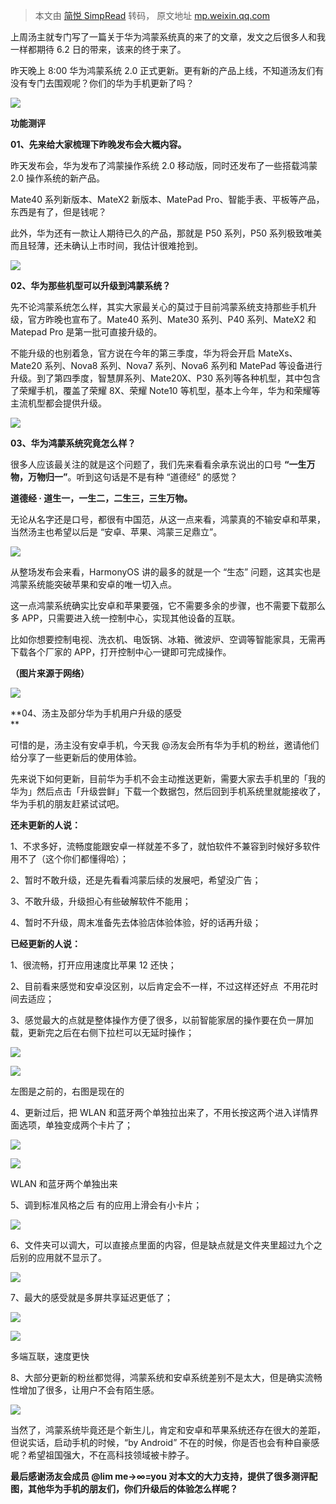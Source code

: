 > 本文由 [简悦 SimpRead](http://ksria.com/simpread/) 转码， 原文地址 [mp.weixin.qq.com](https://mp.weixin.qq.com/s?__biz=MzA4ODMwMjE1MA==&mid=2647595390&idx=1&sn=73af3548e04f3e2a727f2dd735bd405a&chksm=88178e57bf600741d4fc7b5622087a05b4cd3c5ba7724346798b2369bce85a3e4ce0ea07f940&mpshare=1&scene=1&srcid=0603ikYYPTJRjTJgPawMBqKr&sharer_sharetime=1622730034714&sharer_shareid=7fece245937ac96f04f0fb8e1311fff1#rd)

  

上周汤主就专门写了一篇关于华为鸿蒙系统真的来了的文章，发文之后很多人和我一样都期待 6.2 日的带来，该来的终于来了。  

昨天晚上 8:00 华为鸿蒙系统 2.0 正式更新。更有新的产品上线，不知道汤友们有没有专门去围观呢？你们的华为手机更新了吗？

![](https://mmbiz.qpic.cn/mmbiz_jpg/ousgcLK6vKhp3clAeSVhCE8XYiauuzlCw1BxQgzqpXicupSumhhKPe6Pk1vojAJW4PeEO1j0jiax70rAgswibw4icLQ/640?wx_fmt=jpeg)

**功能测评**

**01、先来给大家梳理下昨晚发布会大概内容。**

昨天发布会，华为发布了鸿蒙操作系统 2.0 移动版，同时还发布了一些搭载鸿蒙 2.0 操作系统的新产品。

Mate40 系列新版本、MateX2 新版本、MatePad Pro、智能手表、平板等产品，东西是有了，但是钱呢？

此外，华为还有一款让人期待已久的产品，那就是 P50 系列，P50 系列极致唯美而且轻薄，还未确认上市时间，我估计很难抢到。

![](https://mmbiz.qpic.cn/mmbiz_jpg/ousgcLK6vKhp3clAeSVhCE8XYiauuzlCw4Hwj2h5lIEoEwSdjkIAhc26qdKTLId2Hc5wib2yRbt38MTx3MW1licrg/640?wx_fmt=jpeg)

**02、华为那些机型可以升级到鸿蒙系统？**  

先不论鸿蒙系统怎么样，其实大家最关心的莫过于目前鸿蒙系统支持那些手机升级，官方昨晚也宣布了。Mate40 系列、Mate30 系列、P40 系列、MateX2 和 Matepad Pro 是第一批可直接升级的。

不能升级的也别着急，官方说在今年的第三季度，华为将会开启 MateXs、Mate20 系列、Nova8 系列、Nova7 系列、Nova6 系列和 MatePad 等设备进行升级。到了第四季度，智慧屏系列、Mate20X、P30 系列等各种机型，其中包含了荣耀手机，覆盖了荣耀 8X、荣耀 Note10 等机型，基本上今年，华为和荣耀等主流机型都会提供升级。

![](https://mmbiz.qpic.cn/mmbiz_jpg/ousgcLK6vKhp3clAeSVhCE8XYiauuzlCwibic4k9yGhpevz7PvxFwDTIpQJ2FMOhY3iaia3p1cONGRLxJ7arzJse6AA/640?wx_fmt=jpeg)

**03、华为鸿蒙系统究竟怎么样？**

很多人应该最关注的就是这个问题了，我们先来看看余承东说出的口号 **“一生万物，万物归一”**。听到这句话是不是有种 “道德经” 的感觉？

**道德经 · 道生一，一生二，二生三，三生万物。**

无论从名字还是口号，都很有中国范，从这一点来看，鸿蒙真的不输安卓和苹果，当然汤主也希望以后是 “安卓、苹果、鸿蒙三足鼎立”。  

![](https://mmbiz.qpic.cn/mmbiz_png/ousgcLK6vKhp3clAeSVhCE8XYiauuzlCwq58RXBaPTr1gXPEVC7QXShUKedMbyD85K1VHpuIc3zC1Iu2C4GvCIw/640?wx_fmt=png)

从整场发布会来看，HarmonyOS 讲的最多的就是一个 “生态” 问题，这其实也是鸿蒙系统能突破苹果和安卓的唯一切入点。

这一点鸿蒙系统确实比安卓和苹果要强，它不需要多余的步骤，也不需要下载那么多 APP，只需要进入统一控制中心，实现其他设备的互联。

比如你想要控制电视、洗衣机、电饭锅、冰箱、微波炉、空调等智能家具，无需再下载各个厂家的 APP，打开控制中心一键即可完成操作。  

**（图片来源于网络）**

![](https://mmbiz.qpic.cn/mmbiz_gif/A6iczWhIr2YNhlR0a3NZxiabE4uh3pndyXQ9icR8P3YyqJsAUVj7OicW0NcOUDHHD9GnpncAM1GlzITFCLnmkFox8Q/640?wx_fmt=gif)

**04、汤主及部分华为手机用户升级的感受  
**

可惜的是，汤主没有安卓手机，今天我 @汤友会所有华为手机的粉丝，邀请他们给分享了一些更新后的使用体验。

先来说下如何更新，目前华为手机不会主动推送更新，需要大家去手机里的「我的华为」然后点击「升级尝鲜」下载一个数据包，然后回到手机系统里就能接收了，华为手机的朋友赶紧试试吧。 

**还未更新的人说：**  

1、不求多好，流畅度能跟安卓一样就差不多了，就怕软件不兼容到时候好多软件用不了（这个你们都懂得哈）；

2、暂时不敢升级，还是先看看鸿蒙后续的发展吧，希望没广告；

3、不敢升级，升级担心有些破解软件不能用；

4、暂时不升级，周末准备先去体验店体验体验，好的话再升级；

**已经更新的人说：**  

1、很流畅，打开应用速度比苹果 12 还快；

2、目前看来感觉和安卓没区别，以后肯定会不一样，不过这样还好点  不用花时间去适应；

3、感觉最大的点就是整体操作方便了很多，以前智能家居的操作要在负一屏加载，更新完之后在右侧下拉栏可以无延时操作；

![](https://mmbiz.qpic.cn/mmbiz_jpg/ousgcLK6vKhp3clAeSVhCE8XYiauuzlCwxjKKAic7Sj0dEo5de72bylickFA0KpiaHJu36oBrKKW21OibFXJErc5WTg/640?wx_fmt=jpeg)

![](https://mmbiz.qpic.cn/mmbiz_jpg/ousgcLK6vKhp3clAeSVhCE8XYiauuzlCwicucOibxd6E5Nxtul6e6A8ucNodae64ROL2TZb2UibzfhCFpevjtgZhiaw/640?wx_fmt=jpeg)

左图是之前的，右图是现在的

4、更新过后，把 WLAN 和蓝牙两个单独拉出来了，不用长按这两个进入详情界面选项，单独变成两个卡片了；  

![](https://mmbiz.qpic.cn/mmbiz_jpg/ousgcLK6vKhp3clAeSVhCE8XYiauuzlCwRD612rv1JOibEicdibdGholn4TSiasaDJwzMjNYcQKnPufYljkETiao0Rvg/640?wx_fmt=jpeg)

![](https://mmbiz.qpic.cn/mmbiz_jpg/ousgcLK6vKhp3clAeSVhCE8XYiauuzlCw2d6iaxFPJicX0ZqShwXiaiaWPtCDZ3GbX55xicljR6zSbkByCKWia6vRR3eA/640?wx_fmt=jpeg)

WLAN 和蓝牙两个单独出来

5、调到标准风格之后 有的应用上滑会有小卡片；

![](https://mmbiz.qpic.cn/mmbiz_png/ousgcLK6vKhp3clAeSVhCE8XYiauuzlCwEpRUzThbAV9vQnCoLRATBworAa3NfuEkuLkzlhD8zvI6PNeyInCCFw/640?wx_fmt=png)

6、文件夹可以调大，可以直接点里面的内容，但是缺点就是文件夹里超过九个之后别的应用就不显示了。

![](https://mmbiz.qpic.cn/mmbiz_png/ousgcLK6vKhp3clAeSVhCE8XYiauuzlCwye5xN4XboZTpXUX4l79UOZZvhqWmh0icibxibibeOnhv4Zrd3w5ODar0Pw/640?wx_fmt=png)

7、最大的感受就是多屏共享延迟更低了；

![](https://mmbiz.qpic.cn/mmbiz_jpg/ousgcLK6vKhp3clAeSVhCE8XYiauuzlCwbMzK46442fSia00FsyL5EjE2YdbFqbjmmW7I1ehgnwPFibTlvZ4Lg4rw/640?wx_fmt=jpeg)

![](https://mmbiz.qpic.cn/mmbiz_jpg/ousgcLK6vKhp3clAeSVhCE8XYiauuzlCwSHWdAcRkYkZusWebH7n96VAoM06ouUEaVRGs1tdlmpb6p5dy7ryN1A/640?wx_fmt=jpeg)

多端互联，速度更快

8、大部分更新的粉丝都觉得，鸿蒙系统和安卓系统差别不是太大，但是确实流畅性增加了很多，让用户不会有陌生感。  

![](https://mmbiz.qpic.cn/mmbiz_png/ousgcLK6vKhp3clAeSVhCE8XYiauuzlCwmQibHI6g9HI1UjsaD6OxmEwoKoX1b17ibOesnHlucdYSsN4NXl1RZibsA/640?wx_fmt=png)

当然了，鸿蒙系统毕竟还是个新生儿，肯定和安卓和苹果系统还存在很大的差距，但说实话，启动手机的时候，“by Android” 不在的时候，你是否也会有种自豪感呢？希望祖国强大，不在高科技领域被卡脖子。

**最后感谢汤友会成员 @lim me→∞=you 对本文的大力支持，提供了很多测评配图，其他华为手机的朋友们，你们升级后的体验怎么样呢？**